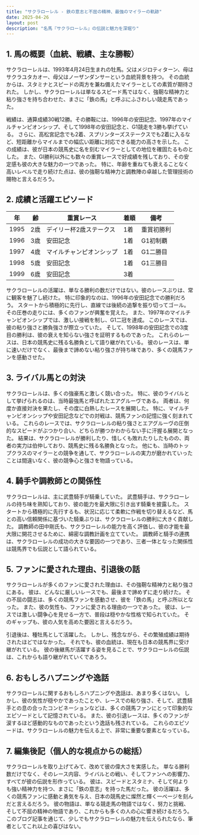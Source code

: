 ```yaml
---
title: "サクラローレル - 鉄の意志と不屈の精神、最強のマイラーの軌跡"
date: 2025-04-26
layout: post
description: "名馬『サクラローレル』の伝説と魅力を深堀り"
---
```


## 1. 馬の概要（血統、戦績、主な勝鞍）

サクラローレルは、1993年4月24日生まれの牡馬。父はメジロティターン、母はサクラユタカオー、母父はノーザンダンサーという血統背景を持つ。  その血統からは、スタミナとスピードの両方を兼ね備えたマイラーとしての素質が期待された。  しかし、サクラローレルは単なるスピード馬ではなく、強靭な精神力と粘り強さを持ち合わせた、まさに「鉄の馬」と呼ぶにふさわしい競走馬であった。

戦績は、通算成績30戦12勝。その勝鞍には、1996年の安田記念、1997年のマイルチャンピオンシップ、そして1998年の安田記念と、G1競走を3勝も挙げている。  さらに、高松宮記念でも2着、スプリンターズステークスでも2着に入るなど、短距離からマイルまでの幅広い距離に対応できる能力の高さを示した。  この成績は、彼が日本の競馬史に名を刻むマイラーとしての地位を確固たるものとした。  また、GI勝利以外にも数々の重賞レースで好成績を残しており、その安定感も彼の大きな魅力の一つであった。  特に、年齢を重ねても衰えることなく高いレベルで走り続けた点は、彼の強靭な精神力と調教陣の卓越した管理技術の賜物と言えるだろう。


## 2. 成績と活躍エピソード

| 年 | 齢 | 重賞レース | 着順 | 備考 |
|---|---|---|---|---|
| 1995 | 2歳 | デイリー杯2歳ステークス | 1着 | 重賞初勝利 |
| 1996 | 3歳 | 安田記念 | 1着 | G1初制覇 |
| 1997 | 4歳 | マイルチャンピオンシップ | 1着 | G1二勝目 |
| 1998 | 5歳 | 安田記念 | 1着 | G1三勝目 |
| 1999 | 6歳 | 安田記念 | 3着 |  |


サクラローレルの活躍は、単なる勝利の数だけではない。彼のレースぶりは、常に観客を魅了し続けた。  特に印象的なのは、1996年の安田記念での勝利だろう。  スタートから積極的に先行し、直線では後続の追撃を振り切ってゴール。  その圧巻の走りには、多くのファンが興奮を覚えた。  また、1997年のマイルチャンピオンシップでは、激しい接戦を制し、G1二冠を達成。  このレースでは、彼の粘り強さと勝負強さが際立っていた。  そして、1998年の安田記念での3度目の勝利は、彼の衰えを知らない強さを証明するものであった。  これらのレースは、日本の競馬史に残る名勝負として語り継がれている。  彼のレースは、単に速いだけでなく、最後まで諦めない粘り強さが持ち味であり、多くの競馬ファンを感動させた。



## 3. ライバル馬との対決

サクラローレルは、多くの強豪馬と激しく競い合った。  特に、彼のライバルとして挙げられるのは、当時最強馬と呼ばれたエアグルーヴである。  両者は、何度か直接対決を果たし、その度に白熱したレースを展開した。  特に、マイルチャンピオンシップや安田記念などでの対戦は、競馬ファンの記憶に強く刻まれている。  これらのレースでは、サクラローレルの粘り強さとエアグルーヴの圧倒的なスピードがぶつかり合い、どちらが勝つかわからない手に汗握る展開となった。  結果は、サクラローレルが勝利したり、惜しくも敗れたりしたものの、両者の実力は伯仲しており、競馬史に残る名勝負となった。  他にも、当時のトップクラスのマイラーとの競争を通して、サクラローレルの実力が磨かれていったことは間違いなく、彼の競争心と強さを物語っている。


## 4. 騎手や調教師との関係性

サクラローレルは、主に武豊騎手が騎乗していた。  武豊騎手は、サクラローレルの持ち味を熟知しており、彼の能力を最大限に引き出す騎乗を披露した。  スタートから積極的に先行するも、状況に応じて柔軟に作戦を切り替えるなど、馬との高い信頼関係に基づいた騎乗ぶりは、サクラローレルの勝利に大きく貢献した。  調教師の田中剛氏も、サクラローレルの能力を高く評価し、彼の才能を最大限に開花させるために、綿密な調教計画を立てていた。  調教師と騎手の連携は、サクラローレルの成功の大きな要因の一つであり、三者一体となった関係性は競馬界でも伝説として語られている。


## 5. ファンに愛された理由、引退後の話

サクラローレルが多くのファンに愛された理由は、その強靭な精神力と粘り強さにある。  彼は、どんなに厳しいレースでも、最後まで諦めずに走り続けた。  その不屈の闘志は、多くの競馬ファンを感動させ、彼を「鉄の馬」と呼ぶ所以となった。  また、彼の気性も、ファンに愛される理由の一つであった。  彼は、レースでは激しい闘争心を見せる一方で、普段は穏やかな性格で知られていた。  そのギャップも、彼の人気を高めた要因と言えるだろう。

引退後は、種牡馬として活躍した。  しかし、残念ながら、その繁殖成績は期待されたほどではなかった。  それでも、彼の血統は、現在も日本の競馬界に受け継がれている。  彼の後継馬が活躍する姿を見ることで、サクラローレルの伝説は、これからも語り継がれていくであろう。


## 6. おもしろハプニングや逸話

サクラローレルに関するおもしろハプニングや逸話は、あまり多くはない。  しかし、彼の気性が穏やかであったことや、レースでの粘り強さ、そして、武豊騎手との息の合ったコンビネーションなどは、多くの競馬ファンにとって印象的なエピソードとして記憶されている。  また、彼の引退レースは、多くのファンが涙するほど感動的なものであったという逸話も残されている。  これらのエピソードは、サクラローレルの魅力を伝える上で、非常に重要な要素となっている。


## 7. 編集後記（個人的な視点からの総括）

サクラローレルを取り上げてみて、改めて彼の偉大さを実感した。  単なる勝利数だけでなく、そのレース内容、ライバルとの戦い、そしてファンへの影響力、すべてが彼の伝説を形作っている。  彼は、スピードとスタミナ、そして何よりも強い精神力を持つ、まさに「鉄の意志」を持った馬だった。  彼の活躍は、多くの競馬ファンに感動と勇気を与え、日本の競馬史に燦然と輝く一ページを刻んだと言えるだろう。  彼の物語は、単なる競走馬の物語ではなく、努力と挑戦、そして不屈の精神の物語であり、これからも多くの人の心に響き続けるだろう。  このブログ記事を通じて、少しでもサクラローレルの魅力を伝えられたなら、筆者としてこれ以上の喜びはない。
